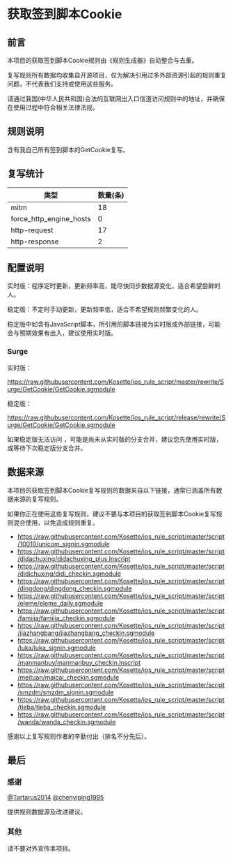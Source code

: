 # 获取签到脚本Cookie

## 前言

本项目的获取签到脚本Cookie规则由《规则生成器》自动整合与去重。

复写规则所有数据均收集自开源项目，仅为解决引用过多外部资源引起的规则重复问题，不代表我们支持或使用这些服务。

请通过我国(中华人民共和国)合法的互联网出入口信道访问规则中的地址，并确保在使用过程中符合相关法律法规。
## 规则说明
含有我自己所有签到脚本的GetCookie复写。

## 复写统计

| 类型 | 数量(条) |
| ---- | ---- |
| mitm | 18 |
| force_http_engine_hosts | 0 |
| http-request | 17 |
| http-response | 2 |
## 配置说明

实时版：程序定时更新，更新频率高，能尽快同步数据源变化，适合希望尝鲜的人。

稳定版：不定时手动更新，更新频率低，适合不希望规则频繁变化的人。

稳定版中如含有JavaScript脚本，所引用的脚本链接为实时版或外部链接，可能会与预期效果有出入，建议使用实时版。

### Surge 

实时版：


https://raw.githubusercontent.com/Kosette/ios_rule_script/master/rewrite/Surge/GetCookie/GetCookie.sgmodule


稳定版：


https://raw.githubusercontent.com/Kosette/ios_rule_script/release/rewrite/Surge/GetCookie/GetCookie.sgmodule


如果稳定版无法访问 ，可能是尚未从实时版的分支合并，建议您先使用实时版，或等待下次稳定版分支合并。

## 数据来源

本项目的获取签到脚本Cookie复写规则的数据来自以下链接，通常已涵盖所有数据来源的复写规则。

如果你正在使用这些复写规则，建议不要与本项目的获取签到脚本Cookie复写规则混合使用，以免造成规则重复。

- https://raw.githubusercontent.com/Kosette/ios_rule_script/master/script/10010/unicom_signin.sgmodule
- https://raw.githubusercontent.com/Kosette/ios_rule_script/master/script/didachuxing/didachuxing_plus.lnscript
- https://raw.githubusercontent.com/Kosette/ios_rule_script/master/script/didichuxing/didi_checkin.sgmodule
- https://raw.githubusercontent.com/Kosette/ios_rule_script/master/script/dingdong/dingdong_checkin.sgmodule
- https://raw.githubusercontent.com/Kosette/ios_rule_script/master/script/eleme/eleme_daily.sgmodule
- https://raw.githubusercontent.com/Kosette/ios_rule_script/master/script/famijia/famijia_checkin.sgmodule
- https://raw.githubusercontent.com/Kosette/ios_rule_script/master/script/jiazhangbang/jiazhangbang_checkin.sgmodule
- https://raw.githubusercontent.com/Kosette/ios_rule_script/master/script/luka/luka_signin.sgmodule
- https://raw.githubusercontent.com/Kosette/ios_rule_script/master/script/manmanbuy/manmanbuy_checkin.lnscript
- https://raw.githubusercontent.com/Kosette/ios_rule_script/master/script/meituan/maicai_checkin.sgmodule
- https://raw.githubusercontent.com/Kosette/ios_rule_script/master/script/smzdm/smzdm_signin.sgmodule
- https://raw.githubusercontent.com/Kosette/ios_rule_script/master/script/tieba/tieba_checkin.sgmodule
- https://raw.githubusercontent.com/Kosette/ios_rule_script/master/script/wanda/wanda_checkin.sgmodule


感谢以上复写规则作者的辛勤付出（排名不分先后）。

## 最后

### 感谢

[@Tartarus2014](https://github.com/Tartarus2014)  [@chenyiping1995](https://github.com/chenyiping1995) 

提供规则数据源及改进建议。

### 其他

请不要对外宣传本项目。